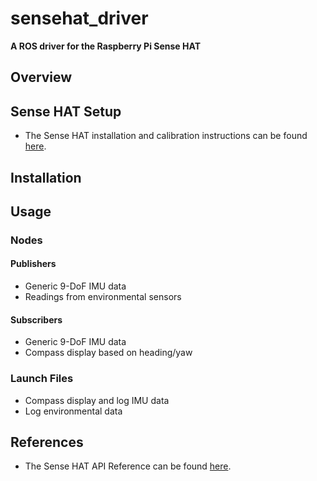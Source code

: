 # sensehat_driver
**A ROS driver for the Raspberry Pi Sense HAT**
## Overview
## Sense HAT Setup 
- The Sense HAT installation and calibration instructions can be found [here](https://www.raspberrypi.org/documentation/hardware/sense-hat/).
## Installation
## Usage
### Nodes
#### Publishers
- Generic 9-DoF IMU data
- Readings from environmental sensors 
#### Subscribers
- Generic 9-DoF IMU data
- Compass display based on heading/yaw
### Launch Files
- Compass display and log IMU data 
- Log environmental data
## References
- The Sense HAT API Reference can be found [here](https://pythonhosted.org/sense-hat/api/).
